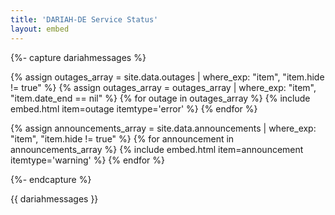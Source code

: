 ```yaml
---
title: 'DARIAH-DE Service Status'
layout: embed
---
```



{%- capture dariahmessages %}

{% assign outages_array = site.data.outages | where_exp: "item", "item.hide != true"  %}
{% assign outages_array = outages_array | where_exp: "item", "item.date_end == nil"  %}
{% for outage in outages_array %}
  {% include embed.html item=outage itemtype='error' %}
{% endfor %}


{% assign announcements_array = site.data.announcements | where_exp: "item", "item.hide != true"  %}
{% for announcement in announcements_array %}
  {% include embed.html item=announcement itemtype='warning' %}
{% endfor %}

{%- endcapture %}

{{ dariahmessages }}
